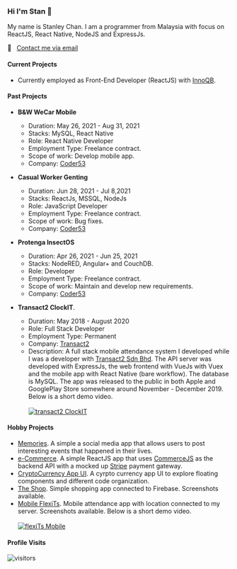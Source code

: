 ### Hi I'm Stan 👋

My name is Stanley Chan. I am a programmer from Malaysia with focus on ReactJS, React Native, NodeJS and ExpressJs.

:email: &nbsp; [Contact me via email](mailto:nahcnats@gmail.com) 

#### Current Projects
- Currently employed as Front-End Developer (ReactJS) with [InnoQB](https://www.innoqb.com).

#### Past Projects
- **B&W WeCar Mobile** 
  -  Duration: May 26, 2021 - Aug 31, 2021 
  -  Stacks: MySQL, React Native 
  -  Role: React Native Developer
  -  Employment Type: Freelance contract.
  -  Scope of work: Develop mobile app.
  -  Company: [Coder53](https://www.coder53.com)

- **Casual Worker Genting** 
  -  Duration: Jun 28, 2021 - Jul 8,2021 
  -  Stacks: ReactJs, MSSQL, NodeJs
  -  Role: JavaScript Developer
  -  Employment Type: Freelance contract.
  -  Scope of work: Bug fixes.
  -  Company: [Coder53](https://www.coder53.com)

- **Protenga InsectOS** 
  -  Duration: Apr 26, 2021 - Jun 25, 2021 
  -  Stacks: NodeRED, Angular+ and CouchDB. 
  -  Role: Developer
  -  Employment Type: Freelance contract.
  -  Scope of work: Maintain and develop new requirements.
  -  Company: [Coder53](https://www.coder53.com)
  
- **Transact2 ClockIT**. 
  - Duration: May 2018 - August 2020
  - Role: Full Stack Developer
  - Employment Type: Permanent
  - Company: [Transact2](https://www.transact2.com)
  - Description: A full stack mobile attendance system I developed while I was a developer with [Transact2 Sdn Bhd](https://transact2.com/). The API server was developed with ExpressJs, the web frontend with VueJs with Vuex and the mobile app with React Native (bare workflow). The database is MySQL. The app was released to the public in both Apple and GooglePlay Store somewhere around November - December 2019. Below is a short demo video.
  <br><br>
  [![transact2 ClockIT](http://img.youtube.com/vi/5sAn6MhzN9c/0.jpg)](http://www.youtube.com/watch?v=5sAn6MhzN9c "Click to play on YouTube")
  
#### Hobby Projects
  - [Memories](https://github.com/nahcnats/memories-reactjs-mern). A simple a social media app that allows users to post interesting events that happened in their lives. 
  - [e-Commerce](https://github.com/nahcnats/e-commerce). A simple ReactJS app that uses [CommerceJS](https://commercejs.com/) as the backend API with a mocked up [Stripe](https://stripe.com) payment gateway.
  - [CryptoCurrency App UI](https://github.com/nahcnats/cyrptocurrency_app). A cyrpto currency app UI to explore floating components and different code organization.
  - [The Shop](https://github.com/nahcnats/rnTheShop). Simple shopping app connected to Firebase. Screenshots available.
  - [Mobile FlexiTs](https://github.com/nahcnats/mobile-flexits). Mobile attendance app with location connected to my server. Screenshots available. Below is a short demo video.
  <br><br>
    [![flexiTs Mobile](http://img.youtube.com/vi/TU9RV6V1smQ/0.jpg)](https://youtu.be/TU9RV6V1smQ "Click to play on YouTube")

#### Profile Visits
![visitors](https://visitor-badge.glitch.me/badge?page_id=nahcnats.nahcnats)
